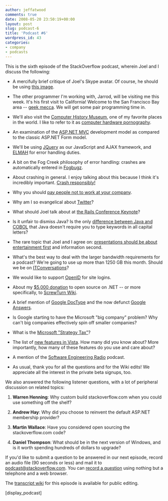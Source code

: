 ```yaml
---
author: jeffatwood
comments: true
date: 2008-05-20 23:50:19+00:00
layout: post
slug: podcast-6
title: 'Podcast #6'
wordpress_id: 43
categories:
- company
- podcasts
---
```



This is the sixth episode of the StackOverflow podcast, wherein Joel and I discuss the following:







  * A mercifully brief critique of Joel's Skype avatar. Of course, he should be using [this image](http://www.codinghorror.com/blog/images/spolsky-wtf.jpg).

  * The other programmer I'm working with, Jarrod, will be visiting me this week. It's his first visit to California! Welcome to the San Francisco Bay area -- [geek mecca](http://www.amazon.com/exec/obidos/ASIN/0762742399/codinghorror-20). We will get some pair programming time in.

  * We'll also visit the [Computer History Museum](http://www.computerhistory.org/), one of my favorite places in the world. I like to refer to it as [computer hardware pornography](http://www.codinghorror.com/blog/archives/000874.html).

  * An examination of the [ASP.NET MVC](http://www.asp.net/mvc/) development model as compared to the classic ASP.NET Form model.

  * We'll be using [JQuery](http://jquery.com/) as our JavaScript and AJAX framework, and [ELMAH](http://code.google.com/p/elmah/) for error handling duties.

  * A bit on the Fog Creek philosophy of error handling: crashes are automatically entered in [Fogbugz](http://www.fogcreek.com/FogBUGZ/).

  * About crashing in general. I enjoy talking about this because I think it's incredibly important. [Crash responsibly!](http://www.codinghorror.com/blog/archives/001118.html)

  * Why you should [pay people not to work at your company](http://discussionleader.hbsp.com/taylor/2008/05/wy_zappos_pays_new_employees_t.html).

  * Why am I so evangelical about [Twitter](http://twitter.com/)?

  * What should Joel talk about at [the Rails Conference Keynote](http://en.oreilly.com/rails2008/public/schedule/detail/4365)?

  * Is it unfair to dismiss Java? Is the only [difference between Java and COBOL](http://www.joelonsoftware.com/items/2006/03/05.html) that Java doesn't require you to type keywords in all capital letters?

  * The rare topic that Joel and I agree on: [presentations should be about entertainment first](http://www.codinghorror.com/blog/archives/001040.html) and information second.

  * What's the best way to deal with the larger bandwidth requirements for a podcast? We're going to use up more than 1250 GB this month. Should we be on [ITConversations](http://itc.conversationsnetwork.org/index.html)?

  * We would like to support [OpenID](http://openid.net/) for site logins.

  * About my [$5,000 donation](http://www.codinghorror.com/blog/archives/001098.html) to open source on .NET -- or more specifically, to [ScrewTurn Wiki](http://www.screwturn.eu/).

  * A brief mention of [Google DocType](http://code.google.com/doctype/) and the now defunct [Google Answers](http://answers.google.com/answers/).

  * Is Google starting to have the Microsoft "big company" problem? Why can't big companies effectively spin off smaller companies?

  * What is the [Microsoft "Strategy Tax"](http://www.25hoursaday.com/weblog/PermaLink.aspx?guid=bea47949-c4b2-48cc-aee4-0eb60b652404)?

  * The list of [new features in Vista](http://en.wikipedia.org/wiki/Features_new_to_Windows_Vista). How many did you know about? More importantly, how many of these features do you use and care about? 

  * A mention of the [Software Engineering Radio](http://se-radio.net/ ) podcast. 

  * As usual, thank you for all the questions and for the Wiki edits! We appreciate all the interest in the private beta signups, too.




We also answered the following listener questions, with a lot of peripheral discussion on related topics:







  1. **Warren Henning**: Why custom build stackoverflow.com when you could use something off the shelf?

  2. **Andrew Hay**: Why did you choose to reinvent the default ASP.NET membership provider?

  3. **Martin Wallace**: Have you considered open sourcing the stackoverflow.com code?


  4. **Daniel Thompson**: What should be in the next version of Windows, and is it worth spending hundreds of dollars to upgrade?




If you'd like to submit a question to be answered in our next episode, 
record an audio file (90 seconds or less) and mail it to [podcast@stackoverflow.com](mailto:podcast@stackoverflow.com). You can [record a question](http://blog.stackoverflow.com/index.php/2008/05/recording-podcast-questions-using-your-telephone/) using nothing but a telephone and a web browser.



The [transcript wiki](https://stackoverflow.fogbugz.com/default.asp?W4331) for this episode is available for public editing.



[display_podcast]

